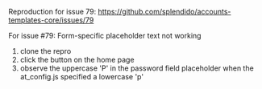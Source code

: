 Reproduction for issue 79: https://github.com/splendido/accounts-templates-core/issues/79

For issue #79: Form-specific placeholder text not working

1. clone the repro
2. click the button on the home page
3. observe the uppercase 'P' in the password field placeholder when
   the at_config.js specified a lowercase 'p'
